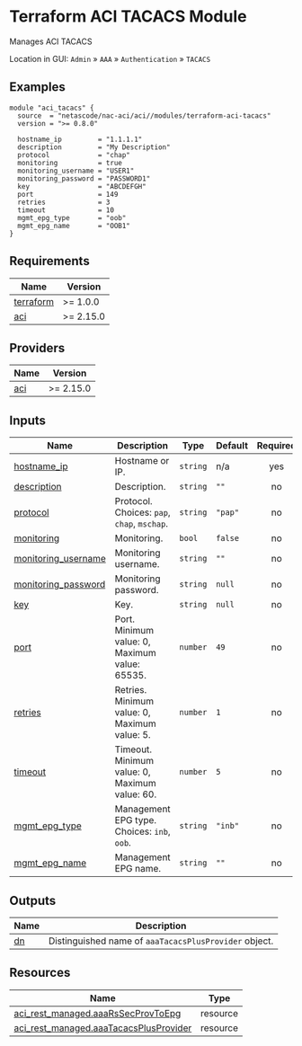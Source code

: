 <!-- BEGIN_TF_DOCS -->
# Terraform ACI TACACS Module

Manages ACI TACACS

Location in GUI:
`Admin` » `AAA` » `Authentication` » `TACACS`

## Examples

```hcl
module "aci_tacacs" {
  source  = "netascode/nac-aci/aci//modules/terraform-aci-tacacs"
  version = ">= 0.8.0"

  hostname_ip         = "1.1.1.1"
  description         = "My Description"
  protocol            = "chap"
  monitoring          = true
  monitoring_username = "USER1"
  monitoring_password = "PASSWORD1"
  key                 = "ABCDEFGH"
  port                = 149
  retries             = 3
  timeout             = 10
  mgmt_epg_type       = "oob"
  mgmt_epg_name       = "OOB1"
}
```

## Requirements

| Name | Version |
|------|---------|
| <a name="requirement_terraform"></a> [terraform](#requirement\_terraform) | >= 1.0.0 |
| <a name="requirement_aci"></a> [aci](#requirement\_aci) | >= 2.15.0 |

## Providers

| Name | Version |
|------|---------|
| <a name="provider_aci"></a> [aci](#provider\_aci) | >= 2.15.0 |

## Inputs

| Name | Description | Type | Default | Required |
|------|-------------|------|---------|:--------:|
| <a name="input_hostname_ip"></a> [hostname\_ip](#input\_hostname\_ip) | Hostname or IP. | `string` | n/a | yes |
| <a name="input_description"></a> [description](#input\_description) | Description. | `string` | `""` | no |
| <a name="input_protocol"></a> [protocol](#input\_protocol) | Protocol. Choices: `pap`, `chap`, `mschap`. | `string` | `"pap"` | no |
| <a name="input_monitoring"></a> [monitoring](#input\_monitoring) | Monitoring. | `bool` | `false` | no |
| <a name="input_monitoring_username"></a> [monitoring\_username](#input\_monitoring\_username) | Monitoring username. | `string` | `""` | no |
| <a name="input_monitoring_password"></a> [monitoring\_password](#input\_monitoring\_password) | Monitoring password. | `string` | `null` | no |
| <a name="input_key"></a> [key](#input\_key) | Key. | `string` | `null` | no |
| <a name="input_port"></a> [port](#input\_port) | Port. Minimum value: 0, Maximum value: 65535. | `number` | `49` | no |
| <a name="input_retries"></a> [retries](#input\_retries) | Retries. Minimum value: 0, Maximum value: 5. | `number` | `1` | no |
| <a name="input_timeout"></a> [timeout](#input\_timeout) | Timeout. Minimum value: 0, Maximum value: 60. | `number` | `5` | no |
| <a name="input_mgmt_epg_type"></a> [mgmt\_epg\_type](#input\_mgmt\_epg\_type) | Management EPG type. Choices: `inb`, `oob`. | `string` | `"inb"` | no |
| <a name="input_mgmt_epg_name"></a> [mgmt\_epg\_name](#input\_mgmt\_epg\_name) | Management EPG name. | `string` | `""` | no |

## Outputs

| Name | Description |
|------|-------------|
| <a name="output_dn"></a> [dn](#output\_dn) | Distinguished name of `aaaTacacsPlusProvider` object. |

## Resources

| Name | Type |
|------|------|
| [aci_rest_managed.aaaRsSecProvToEpg](https://registry.terraform.io/providers/CiscoDevNet/aci/latest/docs/resources/rest_managed) | resource |
| [aci_rest_managed.aaaTacacsPlusProvider](https://registry.terraform.io/providers/CiscoDevNet/aci/latest/docs/resources/rest_managed) | resource |
<!-- END_TF_DOCS -->
